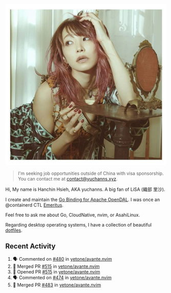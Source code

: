 <p align="center">
  <img src="./assets/LiSA2.webp" width=550 />
</p>

> I'm seeking job opportunities outside of China with visa sponsorship. You can contact me at contact@yuchanns.xyz.

Hi, My name is Hanchin Hsieh, AKA yuchanns. A big fan of LiSA (織部 里沙).

I create and maintain the [Go Binding for Apache OpenDAL](https://github.com/apache/opendal/tree/main/bindings/go). I was once an @containerd CTL [Emeritus](https://github.com/containerd/nerdctl/pull/3067).

Feel free to ask me about Go, CloudNative, nvim, or AsahiLinux.

Regarding desktop operating systems, I have a collection of beautiful [dotfiles](https://github.com/yuchanns/dotfiles).

## Recent Activity

<!--START_SECTION:activity-->
1. 🗣 Commented on [#480](https://github.com/yetone/avante.nvim/issues/480#issuecomment-2328367402) in [yetone/avante.nvim](https://github.com/yetone/avante.nvim)
2. 🎉 Merged PR [#515](https://github.com/yetone/avante.nvim/pull/515) in [yetone/avante.nvim](https://github.com/yetone/avante.nvim)
3. 💪 Opened PR [#515](https://github.com/yetone/avante.nvim/pull/515) in [yetone/avante.nvim](https://github.com/yetone/avante.nvim)
4. 🗣 Commented on [#474](https://github.com/yetone/avante.nvim/issues/474#issuecomment-2327954338) in [yetone/avante.nvim](https://github.com/yetone/avante.nvim)
5. 🎉 Merged PR [#483](https://github.com/yetone/avante.nvim/pull/483) in [yetone/avante.nvim](https://github.com/yetone/avante.nvim)
<!--END_SECTION:activity-->

